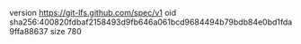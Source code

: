 version https://git-lfs.github.com/spec/v1
oid sha256:400820fdbaf2158493d9fb646a061bcd9684494b79bdb84e0bd1fda9ffa88637
size 780
